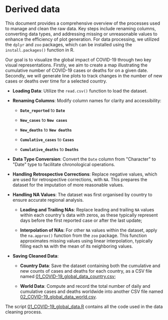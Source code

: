 # Derived data

This document provides a comprehensive overview of the processes used to manage and clean the raw data. Key steps include renaming columns, converting data types, and addressing missing or unreasonable values to enhance the efficiency of plot generation. For data processing, we utilized the `dplyr` and `zoo` packages, which can be installed using the `install.packages()` function in R.

Our goal is to visualize the global impact of COVID-19 through two key visual representations. Firstly, we aim to create a map illustrating the cumulative number of COVID-19 cases or deaths for on a given date. Secondly, we will generate line plots to track changes in the number of new cases or deaths over time for a selected country.

-   **Loading Data**: Utilize the `read.csv()` function to load the dataset.

-   **Renaming Columns**: Modify column names for clarity and accessibility:

    -   **`Date_reported`** to **`Date`**

    -   **`New_cases`** to **`New cases`**

    -   **`New_deaths`** to **`New deaths`**

    -   **`Cumulative_cases`** to **`Cases`**

    -   **`Cumulative_deaths`** to **`Deaths`**

-   **Data Type Conversion**: Convert the `Date` column from "Character" to "Date" type to facilitate chronological operations.

-   **Handling Retrospective Corrections**: Replace negative values, which are used for retrospective corrections, with `NA`. This prepares the dataset for the imputation of more reasonable values.

-   **Handling NA Values**: The dataset was first organised by country to ensure accurate regional analysis.

    -   **Leading and Trailing NAs**: Replace leading and trailing `NA` values within each country's data with zeros, as these typically represent days before the first reported case or after the last update;

    -   **Interpolation of NAs**: For other `NA` values within the dataset, apply the `na.approx()` function from the `zoo` package. This function approximates missing values using linear interpolation, typically filling each `NA` with the mean of its neighboring values.

-   **Saving Cleaned Data**:

    -   **Country Data**: Save the dataset containing both the cumulative and new counts of cases and deaths for each country, as a CSV file named [01_COVID-19_global_data_country.csv](01_COVID-19_global_data_country.csv);

    -   **World Data**: Compute and record the total number of daily and cumulative cases and deaths worldwide into another CSV file named [02_COVID-19_global_data_world.csv](02_COVID-19_global_data_world.csv).

The script [01_COVID-19_global_data.R](../../src/data_cleaning/01_COVID-19_global_data.R) contains all the code used in the data cleaning process.
